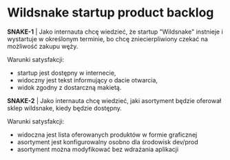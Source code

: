 Wildsnake startup product backlog
===================================

**SNAKE-1** | 
Jako internauta chcę wiedzieć, że startup "Wildsnake" instnieje i wystartuje w określonym terminie, bo chcę zniecierpliwiony czekać na możliwość zakupu węży.

Warunki satysfakcji:
 - startup jest dostępny w internecie,
 - widoczny jest tekst informujący o dacie otwarcia,
 - widok zgodny z dostarczną makietą.

**SNAKE-2** | 
Jako internauta chcę wiedzieć, jaki asortyment będzie oferował sklep wildsnake, kiedy będzie dostępny.

Warunki satysfakcji:
 - widoczna jest lista oferowanych produktów w formie graficznej
 - asortyment jest konfigurowalny osobno dla środowisk dev/prod
 - asortyment można modyfikować bez wdrażania aplikacji
